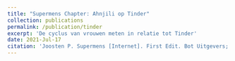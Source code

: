 ```yaml
---
title: "Supermens Chapter: Ahnjili op Tinder"
collection: publications
permalink: /publication/tinder
excerpt: 'De cyclus van vrouwen meten in relatie tot Tinder'
date: 2021-Jul-17
citation: 'Joosten P. Supermens [Internet]. First Edit. Bot Uitgevers; Available from: https://www.peterjoosten.net/supermens/'
---
```

